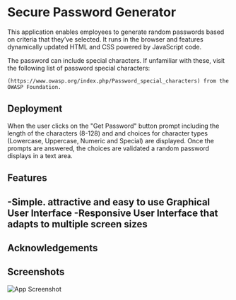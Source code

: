 
# Secure Password Generator

This application  enables employees to generate random passwords based on criteria that they’ve selected. It runs in the browser and features dynamically updated HTML and CSS powered by JavaScript code.

The password can include special characters. If unfamiliar with these, visit the following list of password special characters:

    (https://www.owasp.org/index.php/Password_special_characters) from the OWASP Foundation.

## Deployment
When the user clicks on  the "Get Password" button prompt including the length of the characters (8-128) and and choices for character types (Lowercase, Uppercase, Numeric and Special) are displayed.   Once the prompts are answered, the choices are validated a random password displays in a text area. 



## Features
-Simple. attractive and easy to use Graphical User Interface 
-Responsive User Interface that adapts to multiple screen sizes
-

## Acknowledgements



## Screenshots

![App Screenshot](https://via.placeholder.com/468x300?text=App+Screenshot+Here)

